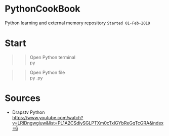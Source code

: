 # PythonCookBook
Python learning and external memory repository
`Started 01-Feb-2019`

# Start
>> Open Python terminal  
py  

>> Open Python file  
py <filename>.py  

# Sources
- Drapstv Python  
https://www.youtube.com/watch?v=LRlDngwgiuw&list=PL1A2CSdiySGLPTXm0cTxlGYbReGqTcGRA&index=6  
